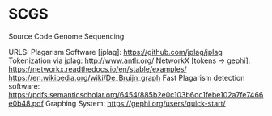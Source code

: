 # SCGS
Source Code Genome Sequencing

URLS:
Plagarism Software [jplag]: https://github.com/jplag/jplag
Tokenization via jplag: http://www.antlr.org/
NetworkX [tokens -> gephi]: https://networkx.readthedocs.io/en/stable/examples/
https://en.wikipedia.org/wiki/De_Bruijn_graph
Fast Plagarism detection software: https://pdfs.semanticscholar.org/6454/885b2e0c103b6dc1febe102a7fe7466e0b48.pdf
Graphing System: https://gephi.org/users/quick-start/

